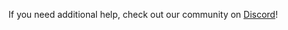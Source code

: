 If you need additional help, check out our community on [Discord](https://libgdx.com/community/discord/)!